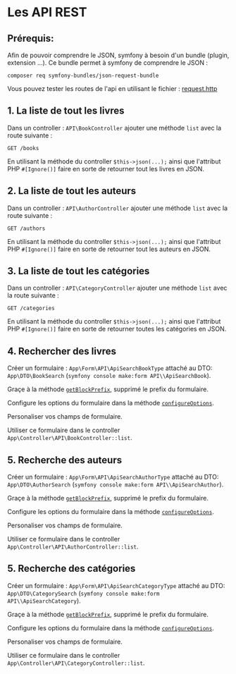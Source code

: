 # Les API REST

## Prérequis:

Afin de pouvoir comprendre le JSON, symfony à besoin
d'un bundle (plugin, extension ...). Ce bundle
permet à symfony de comprendre le JSON :

```
composer req symfony-bundles/json-request-bundle
```

Vous pouvez tester les routes de l'api en utilisant
le fichier : [request.http](../request.http)

## 1. La liste de tout les livres

Dans un controller : `API\BookController` ajouter
une méthode `list` avec la route suivante :

`GET /books`

En utilisant la méthode du controller `$this->json(...);`
ainsi que l'attribut PHP `#[Ignore()]` faire en sorte
de retourner tout les livres en JSON.

## 2. La liste de tout les auteurs

Dans un controller : `API\AuthorController` ajouter
une méthode `list` avec la route suivante :

`GET /authors`

En utilisant la méthode du controller `$this->json(...);`
ainsi que l'attribut PHP `#[Ignore()]` faire en sorte
de retourner tout les auteurs en JSON.

## 3. La liste de tout les catégories

Dans un controller : `API\CategoryController` ajouter
une méthode `list` avec la route suivante :

`GET /categories`

En utilisant la méthode du controller `$this->json(...);`
ainsi que l'attribut PHP `#[Ignore()]` faire en sorte
de retourner toutes les catégories en JSON.

## 4. Rechercher des livres

Créer un formulaire : `App\Form\API\ApiSearchBookType` attaché au DTO:
`App\DTO\BookSearch` (`symfony console make:form API\\ApiSearchBook`).

Graçe à la méthode [`getBlockPrefix`](../src/Form/API/ApiSearchBookType.php), supprimé
le prefix du formulaire.

Configure les options du formulaire dans la méthode [`configureOptions`](../src/Form/API/ApiSearchBookType.php).

Personaliser vos champs de formulaire.

Utiliser ce formulaire dans le controller `App\Controller\API\BookController::list`.

## 5. Recherche des auteurs

Créer un formulaire : `App\Form\API\ApiSearchAuthorType` attaché au DTO:
`App\DTO\AuthorSearch` (`symfony console make:form API\\ApiSearchAuthor`).

Graçe à la méthode [`getBlockPrefix`](../src/Form/API/ApiSearchBookType.php), supprimé
le prefix du formulaire.

Configure les options du formulaire dans la méthode [`configureOptions`](../src/Form/API/ApiSearchBookType.php).

Personaliser vos champs de formulaire.

Utiliser ce formulaire dans le controller `App\Controller\API\AuthorController::list`.

## 5. Recherche des catégories

Créer un formulaire : `App\Form\API\ApiSearchCategoryType` attaché au DTO:
`App\DTO\CategorySearch` (`symfony console make:form API\\ApiSearchCategory`).

Graçe à la méthode [`getBlockPrefix`](../src/Form/API/ApiSearchBookType.php), supprimé
le prefix du formulaire.

Configure les options du formulaire dans la méthode [`configureOptions`](../src/Form/API/ApiSearchBookType.php).

Personaliser vos champs de formulaire.

Utiliser ce formulaire dans le controller `App\Controller\API\CategoryController::list`.
